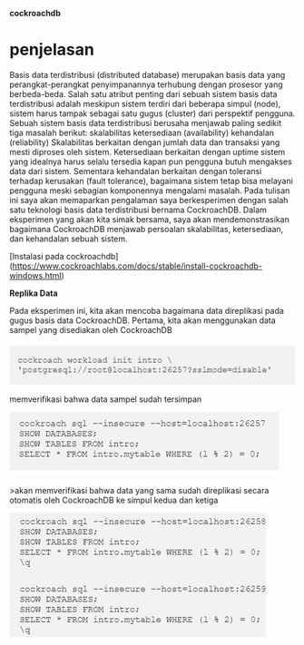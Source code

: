 **cockroachdb**
<h1>penjelasan</h1>
<p>Basis data terdistribusi (distributed database) merupakan basis data yang perangkat-perangkat penyimpanannya terhubung dengan prosesor yang berbeda-beda. Salah satu atribut penting dari sebuah sistem basis data terdistribusi adalah meskipun sistem terdiri dari beberapa simpul (node), sistem harus tampak sebagai satu gugus (cluster) dari perspektif pengguna.
Sebuah sistem basis data terdistribusi berusaha menjawab paling sedikit tiga masalah berikut:
skalabilitas
ketersediaan (availability)
kehandalan (reliability)
Skalabilitas berkaitan dengan jumlah data dan transaksi yang mesti diproses oleh sistem. Ketersediaan berkaitan dengan uptime sistem yang idealnya harus selalu tersedia kapan pun pengguna butuh mengakses data dari sistem. Sementara kehandalan berkaitan dengan toleransi terhadap kerusakan (fault tolerance), bagaimana sistem tetap bisa melayani pengguna meski sebagian komponennya mengalami masalah.
Pada tulisan ini saya akan memaparkan pengalaman saya berkesperimen dengan salah satu teknologi basis data terdistribusi bernama CockroachDB. Dalam eksperimen yang akan kita simak bersama, saya akan mendemonstrasikan bagaimana CockroachDB menjawab persoalan skalabilitas, ketersediaan, dan kehandalan sebuah sistem.</p>

[Instalasi pada cockroachdb] (https://www.cockroachlabs.com/docs/stable/install-cockroachdb-windows.html)


**Replika Data**
<p>Pada eksperimen ini, kita akan mencoba bagaimana data direplikasi pada gugus basis data CockroachDB. Pertama, kita akan menggunakan data sampel yang disediakan oleh CockroachDB</p>

![](minggu-05/gambar1.jpg)

<p>memverifikasi bahwa data sampel sudah tersimpan</p>

![](minggu-05/gambar2.jpg)

<p>>akan memverifikasi bahwa data yang sama sudah direplikasi secara otomatis oleh CockroachDB ke simpul kedua dan ketiga </p>

![](minggu-05/gambar3.jpg)


